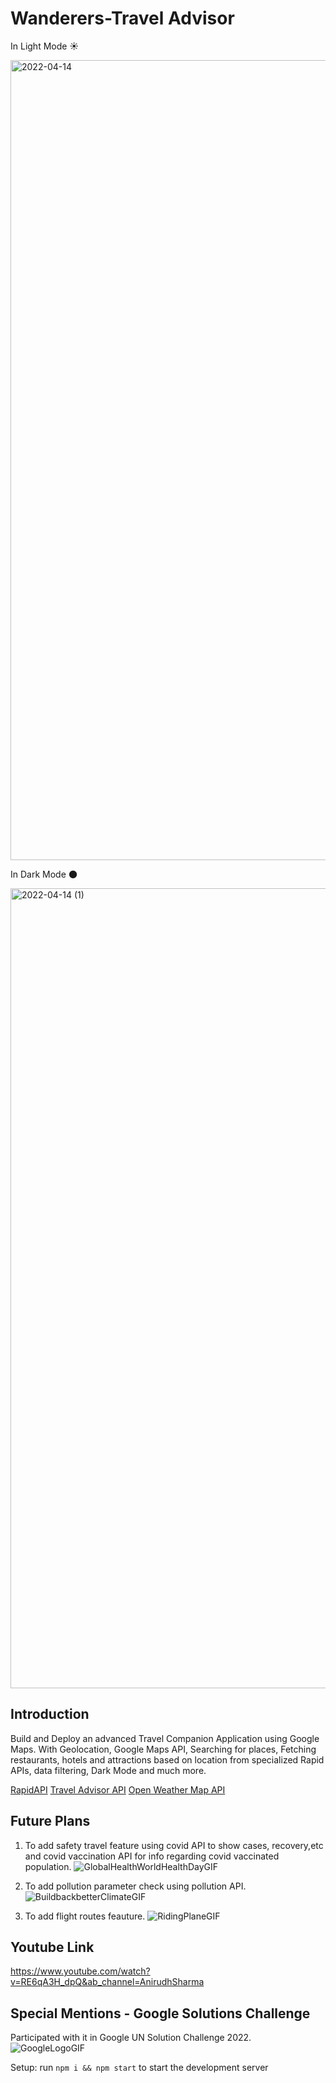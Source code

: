 # Wanderers-Travel Advisor

In Light Mode ☀️

<img width="1280" alt="2022-04-14" src="https://user-images.githubusercontent.com/76739126/163261873-888bd9bb-0f22-454e-9859-7a22e86b1898.png">

In Dark Mode 🌑

<img width="1280" alt="2022-04-14 (1)" src="https://user-images.githubusercontent.com/76739126/163261950-1554a183-5b8a-4af6-8a3c-119417d26986.png">

## Introduction
Build and Deploy an advanced Travel Companion Application using Google Maps. With Geolocation, Google Maps API, Searching for places, Fetching restaurants, hotels and attractions based on location from specialized Rapid APIs, data filtering, Dark Mode and much more.

[RapidAPI](https://rapidapi.com/hub?utm_source=youtube.com/JavaScriptMastery&utm_medium=DevRel&utm_campaign=DevRel)
[Travel Advisor API](https://rapidapi.com/apidojo/api/travel-advisor?utm_source=youtube.com/JavaScriptMastery&utm_medium=DevRel&utm_campaign=DevRel)
[Open Weather Map API](https://rapidapi.com/community/api/open-weather-map?utm_source=youtube.com/JavaScriptMastery&utm_medium=DevRel&utm_campaign=DevRel)

## Future Plans
1) To add safety travel feature using covid API to show cases, recovery,etc and covid vaccination API for info regarding covid vaccinated population. ![GlobalHealthWorldHealthDayGIF](https://user-images.githubusercontent.com/76739126/163262826-53bbee28-dacd-4eff-94c3-121ff0a9576e.gif)

2) To add pollution parameter check using pollution API. ![BuildbackbetterClimateGIF](https://user-images.githubusercontent.com/76739126/163263079-1940eb8d-e21b-480e-bc80-3acf891d11ad.gif)

3) To add flight routes feauture. ![RidingPlaneGIF](https://user-images.githubusercontent.com/76739126/163263397-bf12d8ed-946c-40b3-aa8b-c761daba8127.gif)

## Youtube Link

https://www.youtube.com/watch?v=RE6qA3H_dpQ&ab_channel=AnirudhSharma


## Special Mentions - Google Solutions Challenge
Participated with it in Google UN Solution Challenge 2022. ![GoogleLogoGIF](https://user-images.githubusercontent.com/76739126/163263760-8a04a224-fc23-4a3f-aa7b-e7419bb197a8.gif)


Setup: run ```npm i && npm start``` to start the development server
